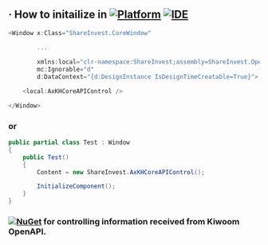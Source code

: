 ## · How to initailize in [![Platform](https://img.shields.io/nuget/v/Microsoft.NETCore.Platforms?label=CSharp&style=plastic&logo=.NET&color=512BD4)](https://versionsof.net) [![IDE](https://img.shields.io/badge/Visual%20Studio-2022-5C2D91?style=plastic&logoColor=white&logo=visualstudio)](https://learn.microsoft.com/en-us/visualstudio/releases/2022)
```C#
<Window x:Class="ShareInvest.CoreWindow"

        ...
        
        xmlns:local="clr-namespace:ShareInvest;assembly=ShareInvest.OpenAPI.Control"
        mc:Ignorable="d"
        d:DataContext="{d:DesignInstance IsDesignTimeCreatable=True}">

    <local:AxKHCoreAPIControl />

</Window>
```
### or
```C#
public partial class Test : Window
{
    public Test()
    {
        Content = new ShareInvest.AxKHCoreAPIControl();

        InitializeComponent();
    }
}
```
### [![NuGet](https://img.shields.io/nuget/v/ShareInvest.OpenAPI.Control?label=ShareInvest.OpenAPI.Control&style=plastic&logo=nuget&color=004880)](https://www.nuget.org/packages/ShareInvest.OpenAPI.Control) for controlling information received from Kiwoom OpenAPI.
